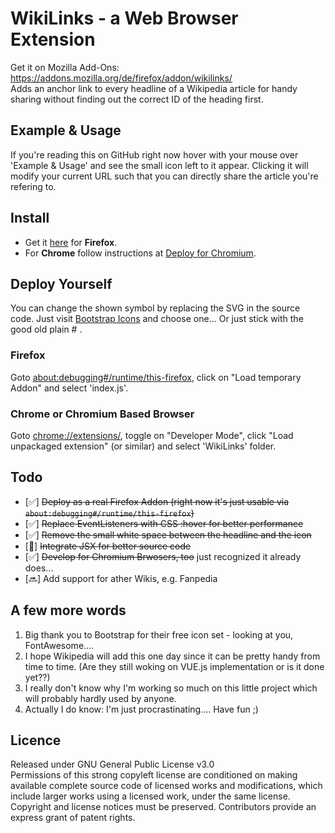 # WikiLinks - a Web Browser Extension

Get it on Mozilla Add-Ons: <a href="https://addons.mozilla.org/de/firefox/addon/wikilinks/">https://addons.mozilla.org/de/firefox/addon/wikilinks/</a>
</br>
Adds an anchor link to every headline of a Wikipedia article for handy sharing without finding out the correct ID of the heading first.

## Example & Usage

If you're reading this on GitHub right now hover with your mouse over 'Example & Usage' and see the small icon left to it appear.
Clicking it will modify your current URL such that you can directly share the article you're refering to.

## Install

-   Get it <a href="https://addons.mozilla.org/de/firefox/addon/wikilinks/">here</a> for <b>Firefox</b>.
-   For <b>Chrome</b> follow instructions at <a href="#Chrome_or_Chromium_Based_Browser">Deploy for Chromium</a>.

## Deploy Yourself

You can change the shown symbol by replacing the SVG in the source code. Just visit <a href="https://icons.getbootstrap.com/">Bootstrap Icons</a> and choose one... Or just stick with the good old plain # .

### Firefox

Goto <a href="about:debugging#/runtime/this-firefox">about:debugging#/runtime/this-firefox</a>, click on "Load temporary Addon" and select 'index.js'.

### Chrome or Chromium Based Browser

Goto <a href="chrome://extensions/">chrome://extensions/</a>, toggle on "Developer Mode", click "Load unpackaged extension" (or similar) and select 'WikiLinks' folder.

## Todo

-   [✅] ~~Deploy as a real Firefox Addon (right now it's just usable via `about:debugging#/runtime/this-firefox`)~~
-   [✅] ~~Replace EventListeners with CSS :hover for better performance~~
-   [✅] ~~Remove the small white space between the headline and the icon~~
-   [💨] ~~Integrate JSX for better source code~~
-   [✅] ~~Develop for Chromium Brwosers, too~~ just recognized it already does...
-   [🔜] Add support for ather Wikis, e.g. Fanpedia

## A few more words

1. Big thank you to Bootstrap for their free icon set - looking at you, FontAwesome....
2. I hope Wikipedia will add this one day since it can be pretty handy from time to time. (Are they still woking on VUE.js implementation or is it done yet??)
3. I really don't know why I'm working so much on this little project which will probably hardly used by anyone.
4. Actually I do know: I'm just procrastinating.... Have fun ;)

## Licence

Released under GNU General Public License v3.0
</br>
Permissions of this strong copyleft license are conditioned on making available complete source code of licensed works and modifications, which include larger works using a licensed work, under the same license. Copyright and license notices must be preserved. Contributors provide an express grant of patent rights.
